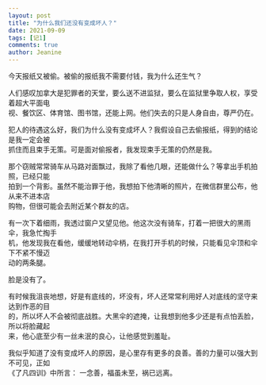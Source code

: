 ```yaml
---
layout: post
title: "为什么我们还没有变成坏人？"
date: 2021-09-09
tags: [记1]
comments: true
author: Jeanine 
---
```

今天报纸又被偷。被偷的报纸我不需要付钱，我为什么还生气？  

人们感叹加拿大是犯罪者的天堂，要么送不进监狱，要么在监狱里争取人权，享受着超大平面电  
视、餐饮区、体育馆、图书馆，还能上网。他们失去的只是人身自由，尊严仍在。  

犯人的待遇这么好，我们为什么没有变成坏人？我假设自己去偷报纸，得到的结论是我一定会被  
抓住而且束手无策。可是面对偷报者，我发现束手无策的仍然是我。  

那个窃贼常常骑车从马路对面飘过，我除了看他几眼，还能做什么？等拿出手机拍照，已经只能  
拍到一个背影。虽然不能治罪于他，我想拍下他清晰的照片，在微信群里公布，他从来不进本店  
购物，但很可能会去附近某个群友的店。  

有一次下着细雨，我透过窗户又望见他。他这次没有骑车，打着一把很大的黑雨伞，我急忙掏手  
机，他发现我在看他，缓缓地转动伞柄，在我打开手机的时候，只能看见伞顶和伞下不紧不慢迈  
动的两条腿。  

脸是没有了。  

有时候我沮丧地想，好是有底线的，坏没有，坏人还常常利用好人对底线的坚守来达到作恶的目  
的，所以坏人不会被彻底战胜。大黑伞的遮掩，让我想到他多少还是有点怕丢脸，所以将脸藏起  
来，他心底至少有一丝未泯的良心，让他感觉到羞耻。  

我似乎知道了没有变成坏人的原因，是心里存有更多的良善。善的力量可以强大到不可见，正如  
《了凡四训》中所言： 一念善，福虽未至，祸已远离。

